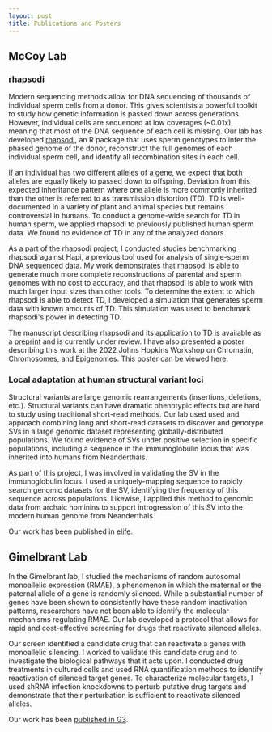 ```yaml
---
layout: post
title: Publications and Posters
---
```


## McCoy Lab 

### rhapsodi 

Modern sequencing methods allow for DNA sequencing of thousands of individual sperm cells from a donor. This gives scientists a powerful toolkit to study how genetic information is passed down across generations. However, individual cells are sequenced at low coverages (~0.01x), meaning that most of the DNA sequence of each cell is missing. Our lab has developed [rhapsodi](https://github.com/mccoy-lab/rhapsodi), an R package that uses sperm genotypes to infer the phased genome of the donor, reconstruct the full genomes of each individual sperm cell, and identify all recombination sites in each cell.

If an individual has two different alleles of a gene, we expect that both alleles are equally likely to passed down to offspring. Deviation from this expected inheritance pattern where one allele is more commonly inherited than the other is referred to as transmission distortion (TD). TD is well-documented in a variety of plant and animal species but remains controversial in humans. To conduct a genome-wide search for TD in human sperm, we applied rhapsodi to previously published human sperm data. We found no evidence of TD in any of the analyzed donors. 

As a part of the rhapsodi project, I conducted studies benchmarking rhapsodi against Hapi, a previous tool used for analysis of single-sperm DNA sequenced data. My work demonstrates that rhapsodi is able to generate much more complete reconstructions of parental and sperm genomes with no cost to accuracy, and that rhapsodi is able to work with much larger input sizes than other tools. To determine the extent to which rhapsodi is able to detect TD, I developed a simulation that generates sperm data with known amounts of TD. This simulation was used to benchmark rhapsodi's power in detecting TD. 

The manuscript describing rhapsodi and its application to TD is available as a [preprint](https://www.biorxiv.org/content/10.1101/2021.11.19.469261v2) and is currently under review. I have also presented a poster describing this work at the 2022 Johns Hopkins Workshop on Chromatin, Chromosomes, and Epigenomes. This poster can be viewed [here](https://github.com/andrew-bortvin/andrew-bortvin.github.io/blob/main/poster_final_resize.pdf).

### Local adaptation at human structural variant loci

Structural variants are large genomic rearrangements (insertions, deletions, etc.). Structural variants can have dramatic phenotypic effects but are hard to study using traditional short-read methods. Our lab used used and approach combining long and short-read datasets to discover and genotype SVs in a large genomic dataset representing globally-distributed populations. We found evidence of SVs under positive selection in specific populations, including a sequence in the immunoglobulin locus that was inherited into humans from Neanderthals.

As part of this project, I was involved in validating the SV in the immunoglobulin locus. I used a uniquely-mapping sequence to rapidly search genomic datasets for the SV, identifying the frequency of this sequence across populations. Likewise, I applied this method to genomic data from archaic hominins to support introgression of this SV into the modern human genome from Neanderthals.

Our work has been published in [elife](https://elifesciences.org/articles/67615).

## Gimelbrant Lab 

In the Gimelbrant lab, I studied the mechanisms of random autosomal monoallelic expression (RMAE), a phenomenon in which the maternal or the paternal allele of a gene is randomly silenced. While a substantial number of genes have been shown to consistently have these random inactivation patterns, researchers have not been able to identify the molecular mechanisms regulating RMAE. Our lab developed a protocol that allows for rapid and cost-effective screening for drugs that reactivate silenced alleles. 

Our screen identified a candidate drug that can reactivate a genes with monoallelic silencing. I worked to validate this candidate drug and to investigate the biological pathways that it acts upon. I conducted drug treatments in cultured cells and used RNA quantification methods to identify reactivation of silenced target genes. To characterize molecular targets, I used shRNA infection knockdowns to perturb putative drug targets and demonstrate that their perturbation is sufficient to reactivate silenced alleles. 

Our work has been [published in G3](https://academic.oup.com/g3journal/article/12/2/jkab428/6472352?login=true).
